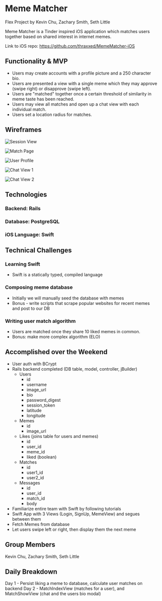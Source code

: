 # Meme Matcher
Flex Project by Kevin Chu, Zachary Smith, Seth Little

Meme Matcher is a Tinder inspired iOS application which matches users together based on shared interest in internet memes.

Link to iOS repo: https://github.com/thraxxed/MemeMatcher-iOS

## Functionality & MVP
- Users may create accounts with a profile picture and a 250 character bio.
- Users are presented a view with a single meme which they may approve (swipe right) or disapprove (swipe left).
- Users are "matched" together once a certain threshold of similarity in meme taste has been reached.
- Users may view all matches and open up a chat view with each individual match.
- Users set a location radius for matches.

## Wireframes

![Session View](https://i.imgur.com/FDRIOZj.png)

![Match Page](https://i.imgur.com/3uJnNGi.png)

![User Profile](https://i.imgur.com/KIw57CN.png)

![Chat View 1](https://i.imgur.com/akrLA7v.png)

![Chat View 2](https://i.imgur.com/cLjr2zI.png)


## Technologies
### Backend: Rails
### Database: PostgreSQL
### iOS Language: Swift

## Technical Challenges
### Learning Swift
- Swift is a statically typed, compiled language
### Composing meme database
- Initially we will manually seed the database with memes
- Bonus - write scripts that scrape popular websites for recent memes and post to our DB

### Writing user match algorithm
- Users are matched once they share 10 liked memes in common.
- Bonus: make more complex algorithm (ELO)

## Accomplished over the Weekend
- User auth with BCrypt
- Rails backend completed (DB table, model, controller, jBuilder)
  - Users
    - id
    - username
    - image_url
    - bio
    - password_digest
    - session_token
    - latitude
    - longitude
  - Memes
    - id
    - image_url
  - Likes (joins table for users and memes)
    - id
    - user_id
    - meme_id
    - liked (boolean)
  - Matches
    - id
    - user1_id
    - user2_id
  - Messages
    - id
    - user_id
    - match_id
    - body
- Familiarize entire team with Swift by following tutorials
- Swift App with 3 Views (Login, SignUp, MemeView) and segues between them
- Fetch Memes from database
- Let users swipe left or right, then display them the next meme

## Group Members
Kevin Chu, Zachary Smith, Seth Little

## Daily Breakdown
Day 1 - Persist liking a meme to database, calculate user matches on backend
Day 2 - MatchIndexView (matches for a user), and MatchShowView (chat and the users bio modal)

